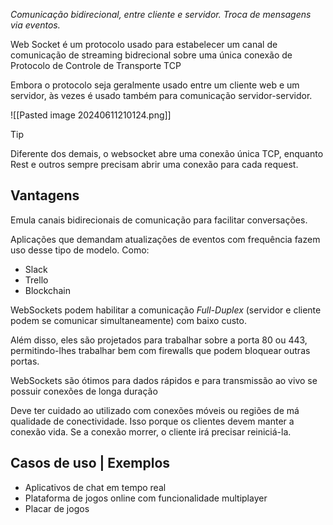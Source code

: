 *Comunicação bidirecional, entre cliente e servidor. Troca de mensagens via eventos.*

Web Socket é um protocolo usado para estabelecer um canal de comunicação de streaming bidrecional sobre uma única conexão de Protocolo de Controle de Transporte TCP

Embora o protocolo seja geralmente usado entre um cliente web e um servidor, às vezes é usado também para comunicação servidor-servidor.

![[Pasted image 20240611210124.png]]

> [!tip] 
> Diferente dos demais, o websocket abre uma conexão única TCP, enquanto Rest e outros sempre precisam abrir uma conexão para cada request. 

## Vantagens

Emula canais bidirecionais de comunicação para facilitar conversações.

Aplicações que demandam atualizações de eventos com frequência fazem uso desse tipo de modelo. Como:
- Slack
- Trello
- Blockchain

WebSockets podem habilitar a comunicação *Full-Duplex* (servidor e cliente podem se comunicar simultaneamente) com baixo custo.

Além disso, eles são projetados para trabalhar sobre a porta 80 ou 443, permitindo-lhes trabalhar bem com firewalls que podem bloquear outras portas.

WebSockets são ótimos para dados rápidos e para transmissão ao vivo se possuir conexões de longa duração

Deve ter cuidado ao utilizado com conexões móveis ou regiões de má qualidade de conectividade. Isso porque os clientes devem manter a conexão vida. Se a conexão morrer, o cliente irá precisar reiniciá-la.

## Casos de uso | Exemplos

- Aplicativos de chat em tempo real
- Plataforma de jogos online com funcionalidade multiplayer
- Placar de jogos